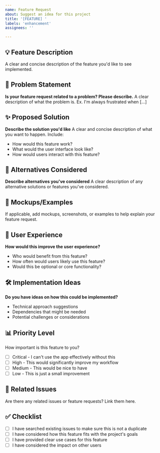 ```yaml
---
name: Feature Request
about: Suggest an idea for this project
title: '[FEATURE] '
labels: 'enhancement'
assignees: ''

---
```


## 💡 Feature Description
A clear and concise description of the feature you'd like to see implemented.

## 🎯 Problem Statement
**Is your feature request related to a problem? Please describe.**
A clear description of what the problem is. Ex. I'm always frustrated when [...]

## ✨ Proposed Solution
**Describe the solution you'd like**
A clear and concise description of what you want to happen. Include:
- How would this feature work?
- What would the user interface look like?
- How would users interact with this feature?

## 🔄 Alternatives Considered
**Describe alternatives you've considered**
A clear description of any alternative solutions or features you've considered.

## 📸 Mockups/Examples
If applicable, add mockups, screenshots, or examples to help explain your feature request.

## 🎨 User Experience
**How would this improve the user experience?**
- Who would benefit from this feature?
- How often would users likely use this feature?
- Would this be optional or core functionality?

## 🛠️ Implementation Ideas
**Do you have ideas on how this could be implemented?**
- Technical approach suggestions
- Dependencies that might be needed
- Potential challenges or considerations

## 📊 Priority Level
How important is this feature to you?
- [ ] Critical - I can't use the app effectively without this
- [ ] High - This would significantly improve my workflow
- [ ] Medium - This would be nice to have
- [ ] Low - This is just a small improvement

## 🔗 Related Issues
Are there any related issues or feature requests? Link them here.

## ✅ Checklist
- [ ] I have searched existing issues to make sure this is not a duplicate
- [ ] I have considered how this feature fits with the project's goals
- [ ] I have provided clear use cases for this feature
- [ ] I have considered the impact on other users
